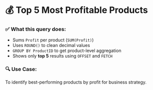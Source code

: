 # 💰 Top 5 Most Profitable Products

### ✅ What this query does:
- Sums `Profit` per product (`SUM(Profit)`)
- Uses `ROUND()` to clean decimal values
- `GROUP BY ProductID` to get product-level aggregation
- Shows only **top 5** results using `OFFSET` and `FETCH`

### 🔍 Use Case:
To identify best-performing products by profit for business strategy.
